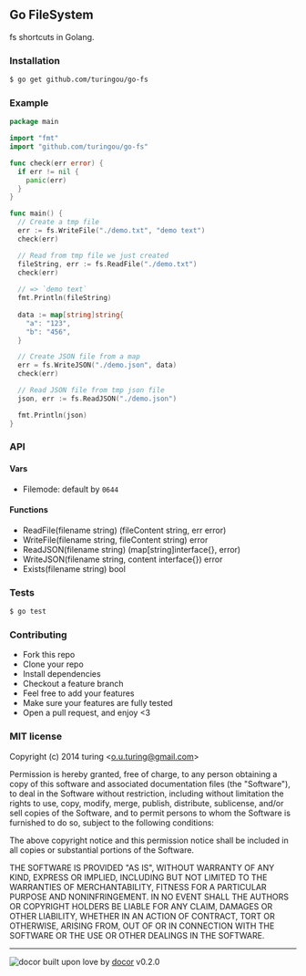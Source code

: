 ## Go FileSystem

fs shortcuts in Golang.

### Installation
```bash
$ go get github.com/turingou/go-fs
```

### Example
```go
package main

import "fmt"
import "github.com/turingou/go-fs"

func check(err error) {
  if err != nil {
    panic(err)
  }
}

func main() {
  // Create a tmp file
  err := fs.WriteFile("./demo.txt", "demo text")
  check(err)

  // Read from tmp file we just created
  fileString, err := fs.ReadFile("./demo.txt")
  check(err)
  
  // => `demo text`
  fmt.Println(fileString) 
  
  data := map[string]string{
    "a": "123",
    "b": "456",
  }

  // Create JSON file from a map
  err = fs.WriteJSON("./demo.json", data)
  check(err)

  // Read JSON file from tmp json file
  json, err := fs.ReadJSON("./demo.json")

  fmt.Println(json)
}
```

### API

#### Vars
- Filemode: default by `0644`

#### Functions

- ReadFile(filename string) (fileContent string, err error)
- WriteFile(filename string, fileContent string) error
- ReadJSON(filename string) (map[string]interface{}, error)
- WriteJSON(filename string, content interface{}) error
- Exists(filename string) bool

### Tests

```bash
$ go test
```

### Contributing
- Fork this repo
- Clone your repo
- Install dependencies
- Checkout a feature branch
- Feel free to add your features
- Make sure your features are fully tested
- Open a pull request, and enjoy <3

### MIT license
Copyright (c) 2014 turing &lt;o.u.turing@gmail.com&gt;

Permission is hereby granted, free of charge, to any person obtaining a copy
of this software and associated documentation files (the &quot;Software&quot;), to deal
in the Software without restriction, including without limitation the rights
to use, copy, modify, merge, publish, distribute, sublicense, and/or sell
copies of the Software, and to permit persons to whom the Software is
furnished to do so, subject to the following conditions:

The above copyright notice and this permission notice shall be included in
all copies or substantial portions of the Software.

THE SOFTWARE IS PROVIDED &quot;AS IS&quot;, WITHOUT WARRANTY OF ANY KIND, EXPRESS OR
IMPLIED, INCLUDING BUT NOT LIMITED TO THE WARRANTIES OF MERCHANTABILITY,
FITNESS FOR A PARTICULAR PURPOSE AND NONINFRINGEMENT. IN NO EVENT SHALL THE
AUTHORS OR COPYRIGHT HOLDERS BE LIABLE FOR ANY CLAIM, DAMAGES OR OTHER
LIABILITY, WHETHER IN AN ACTION OF CONTRACT, TORT OR OTHERWISE, ARISING FROM,
OUT OF OR IN CONNECTION WITH THE SOFTWARE OR THE USE OR OTHER DEALINGS IN
THE SOFTWARE.

---
![docor](https://raw.githubusercontent.com/turingou/docor/master/docor.png)
built upon love by [docor](https://github.com/turingou/docor.git) v0.2.0
